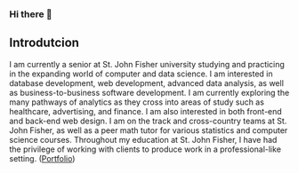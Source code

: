 ### Hi there 👋
## Introdutcion
I am currently a senior at St. John Fisher university studying and practicing in the expanding world of computer and data science. I am interested in database development, web development, advanced data analysis, as well as business-to-business software development. I am currently exploring the many pathways of analytics as they cross into areas of study such as healthcare, advertising, and finance. I am also interested in both front-end and back-end web design. I am on the track and cross-country teams at St. John Fisher, as well as a peer math tutor for various statistics and computer science courses. Throughout my education at St. John Fisher, I have had the privilege of working with clients to produce work in a professional-like setting. 
([Portfolio](https://adirubbo13.github.io))

<!--
**adirubbo13/adirubbo13** is a ✨ _special_ ✨ repository because its `README.md` (this file) appears on your GitHub profile.

Here are some ideas to get you started:

- 🔭 I’m currently working on ...
- 🌱 I’m currently learning ...
- 👯 I’m looking to collaborate on ...
- 🤔 I’m looking for help with ...
- 💬 Ask me about ...
- 📫 How to reach me: ...
- 😄 Pronouns: ...
- ⚡ Fun fact: ...
-->
